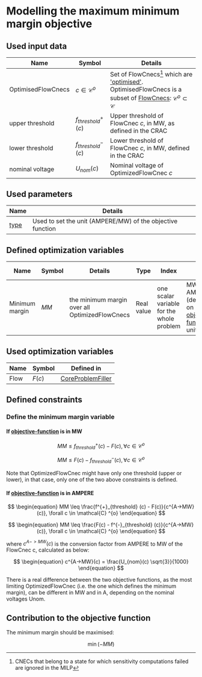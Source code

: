 # Modelling the maximum minimum margin objective

## Used input data

| Name               | Symbol                   | Details                                                                                                                                                                                                                             |
|--------------------|--------------------------|-------------------------------------------------------------------------------------------------------------------------------------------------------------------------------------------------------------------------------------|
| OptimisedFlowCnecs | $c \in \mathcal{C} ^{o}$ | Set of FlowCnecs[^1] which are ['optimised'](/input-data/crac/json.md#optimised-and-monitored-cnecs). OptimisedFlowCnecs is a subset of [FlowCnecs](core-problem-filler.md#used-input-data): $\mathcal{C} ^{o} \subset \mathcal{C}$ |
| upper threshold    | $f^{+}_{threshold} (c)$  | Upper threshold of FlowCnec $c$, in MW, as defined in the CRAC                                                                                                                                                                      |
| lower threshold    | $f^{-}_{threshold} (c)$  | Lower threshold of FlowCnec $c$, in MW, defined in the CRAC                                                                                                                                                                         |
| nominal voltage    | $U_{nom}(c)$             | Nominal voltage of OptimizedFlowCnec $c$                                                                                                                                                                                            |

[^1]: CNECs that belong to a state for which sensitivity computations failed are ignored in the MILP

## Used parameters

| Name                                   | Details |
|----------------------------------------|---|
| [type](/parameters.md#type) | Used to set the unit (AMPERE/MW) of the objective function |

## Defined optimization variables

| Name | Symbol | Details | Type | Index | Unit | Lower bound | Upper bound |
|---|---|---|---|---|---|---|---|
| Minimum margin | $MM$ | the minimum margin over all OptimizedFlowCnecs | Real value | one scalar variable for the whole problem | MW or AMPERE (depending on [objective-function](/parameters.md#objective-function-parameters) unit) | $-\infty$ | $+\infty$ |

## Used optimization variables

| Name | Symbol | Defined in                                                                 |
|---|---|----------------------------------------------------------------------------|
| Flow | $F(c)$ | [CoreProblemFiller](core-problem-filler.md#defined-optimization-variables) |

## Defined constraints

### Define the minimum margin variable

#### If [objective-function](/parameters.md#objective-function-parameters) is in MW

$$
\begin{equation}
MM \leq f^{+}_{threshold} (c) - F(c), \forall c \in \mathcal{C} ^{o}
\end{equation}
$$  

$$
\begin{equation}
MM \leq F(c) - f^{-}_{threshold} (c), \forall c \in \mathcal{C} ^{o}
\end{equation}
$$  

Note that OptimizedFlowCnec might have only one threshold (upper or lower), in that case, only one of the two above constraints is defined.
<br>

#### If [objective-function](/parameters.md#objective-function-parameters) is in AMPERE

$$
\begin{equation}
MM \leq \frac{f^{+}_{threshold} (c) - F(c)}{c^{A->MW}(c)}, \forall c \in \mathcal{C} ^{o}
\end{equation}
$$  

$$
\begin{equation}
MM \leq \frac{F(c) - f^{-}_{threshold} (c)}{c^{A->MW}(c)}, \forall c \in \mathcal{C} ^{o}
\end{equation}
$$  

where $c^{A->MW}(c)$ is the conversion factor from AMPERE to MW of the FlowCnec c, calculated as below:  

$$
\begin{equation}
c^{A->MW}(c) = \frac{U_{nom}(c) \sqrt{3}}{1000}
\end{equation}
$$

There is a real difference between the two objective functions, as the most limiting OptimizedFlowCnec (i.e. the one which defines the minimum margin), can be different in MW and in A, depending on the nominal voltages Unom.
<br>


## Contribution to the objective function

The minimum margin should be maximised:  

$$
\begin{equation}
\min (-MM)
\end{equation}
$$